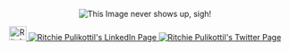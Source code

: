 
 
<p align="center">
  <img src="https://media.giphy.com/media/3oEduOXu3DBfTazzaw/giphy.gif" alt="This Image never shows up, sigh!"/>
</p>

<p align="center">




<a href="https://ritchiepulikottil.medium.com/">
  <img src="https://upload.wikimedia.org/wikipedia/commons/thumb/e/ec/Medium_logo_Monogram.svg/1200px-Medium_logo_Monogram.svg.png" alt="Ritchie Pulikottil's Medium Page" height="25" width="31">
</a>

<a href="https://www.linkedin.com/in/ritchie-pulikottil-6876341aa">
  <img src="https://img.icons8.com/metro/26/000000/linkedin.png" alt="Ritchie Pulikottil's LinkedIn Page" >
</a>
<a href="https://twitter.com/itsritchie1005">
  <img src="https://cdn4.iconfinder.com/data/icons/logos-and-brands-1/512/344_Twitter_T_logo-32.png" alt="Ritchie Pulikottil's Twitter Page" >
  </a>
      

      
</p>
